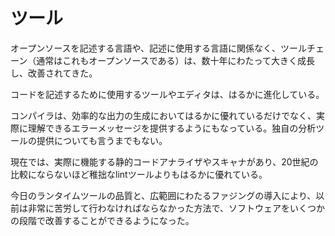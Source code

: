 # ツール

オープンソースを記述する言語や、記述に使用する言語に関係なく、ツールチェーン（通常はこれもオープンソースである）は、数十年にわたって大きく成長し、改善されてきた。

コードを記述するために使用するツールやエディタは、はるかに進化している。

コンパイラは、効率的な出力の生成においてはるかに優れているだけでなく、実際に理解できるエラーメッセージを提供するようにもなっている。独自の分析ツールの提供についても言うまでもない。

現在では、実際に機能する静的コードアナライザやスキャナがあり、20世紀の比較にならないほど稚拙なlintツールよりもはるかに優れている。

今日のランタイムツールの品質と、広範囲にわたるファジングの導入により、以前は非常に苦労して行わなければならなかった方法で、ソフトウェアをいくつかの段階で改善することができるようになった。
